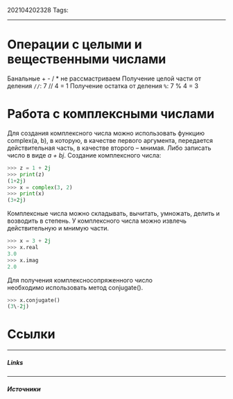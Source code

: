 202104202328
Tags:
___
# Операции с целыми и вещественными числами
Банальные + - / * не рассмастриваем
Получение целой части от деления `//`: 7 // 4 = 1
Получение остатка от деления `%`: 7 % 4 = 3
# Работа с комплексными числами
Для создания комплексного числа можно использовать функцию complex(a, b), в которую, в качестве первого аргумента, передается действительная часть, в качестве второго – мнимая. Либо записать число в виде _a + bj_.
Создание комплексного числа:
```python
>>> z = 1 + 2j
>>> print(z)
(1+2j)
>>> x = complex(3, 2)
>>> print(x)
(3+2j)
```
Комплексные числа можно складывать, вычитать, умножать, делить и возводить в степень.
У комплексного числа можно извлечь действительную и мнимую части.
```python
>>> x = 3 + 2j
>>> x.real
3.0
>>> x.imag
2.0
```
Для получения комплексносопряженного число необходимо использовать метод conjugate().
```python
>>> x.conjugate()
(3\-2j)
```


# Ссылки
___
##### Links


---
##### Источники
